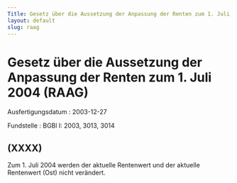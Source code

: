 ```yaml
---
Title: Gesetz über die Aussetzung der Anpassung der Renten zum 1. Juli 2004
layout: default
slug: raag
---
```


# Gesetz über die Aussetzung der Anpassung der Renten zum 1. Juli 2004 (RAAG)

Ausfertigungsdatum
:   2003-12-27

Fundstelle
:   BGBl I: 2003, 3013, 3014



## (XXXX)

Zum 1. Juli 2004 werden der aktuelle Rentenwert und der aktuelle
Rentenwert (Ost) nicht verändert.

